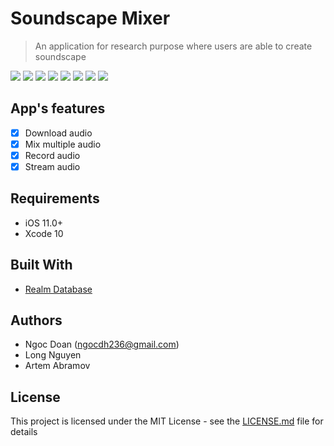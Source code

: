 # Soundscape Mixer
>An application for research purpose where users are able to create soundscape

![](demo1.png)
![](demo2.png)
![](demo3.png)
![](demo4.png)
![](demo5.png)
![](demo6.png)
![](demo7.png)
![](demo8.png)

## App's features
- [x] Download audio
- [x] Mix multiple audio
- [x] Record audio
- [x] Stream audio

## Requirements
* iOS 11.0+
* Xcode 10

## Built With
* [Realm Database](https://realm.io/products/realm-database)

## Authors
* Ngoc Doan (ngocdh236@gmail.com)
* Long Nguyen
* Artem Abramov

## License
This project is licensed under the MIT License - see the [LICENSE.md](https://github.com/Metropolia-Soundscape/soundscape-mixer/blob/master/LICENSE.md) file for details
